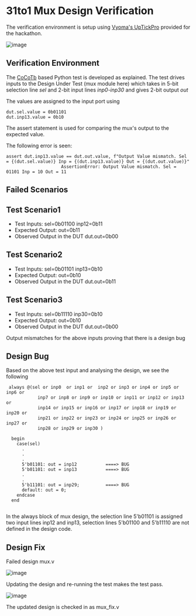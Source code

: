 # 31to1 Mux Design Verification

The verification environment is setup using [Vyoma's UpTickPro](https://vyomasystems.com) provided for the hackathon.

![image](https://user-images.githubusercontent.com/51830376/182038548-3813ee59-ef50-49e3-85f8-137e0ec733db.png)

## Verification Environment

The [CoCoTb](https://www.cocotb.org/) based Python test is developed as explained. The test drives inputs to the Design Under Test (mux module here) which takes in 5-bit selection line *sel* and 2-bit input lines *inp0-inp30* and gives 2-bit output *out*

The values are assigned to the input port using 
```
dut.sel.value = 0b01101
dut.inp13.value = 0b10

```
The assert statement is used for comparing the mux's output to the expected value.

The following error is seen:

```
assert dut.inp13.value == dut.out.value, f"Output Value mismatch. Sel = {(dut.sel.value)} Inp = {(dut.inp13.value)} Out = {(dut.out.value)}"
                     AssertionError: Output Value mismatch. Sel = 01101 Inp = 10 Out = 11
```
## Failed Scenarios

## Test Scenario1
- Test Inputs: sel=0b01100 inp12=0b11
- Expected Output: out=0b11
- Observed Output in the DUT dut.out=0b00

## Test Scenario2
- Test Inputs: sel=0b01101 inp13=0b10
- Expected Output: out=0b10
- Observed Output in the DUT dut.out=0b11

## Test Scenario3
- Test Inputs: sel=0b11110 inp30=0b10
- Expected Output: out=0b10
- Observed Output in the DUT dut.out=0b00

Output mismatches for the above inputs proving that there is a design bug

## Design Bug
Based on the above test input and analysing the design, we see the following

```
 always @(sel or inp0  or inp1 or  inp2 or inp3 or inp4 or inp5 or inp6 or
            inp7 or inp8 or inp9 or inp10 or inp11 or inp12 or inp13 or 
            inp14 or inp15 or inp16 or inp17 or inp18 or inp19 or inp20 or
            inp21 or inp22 or inp23 or inp24 or inp25 or inp26 or inp27 or 
            inp28 or inp29 or inp30 )

  begin
    case(sel)
      .
      .
      .
      5'b01101: out = inp12           ====> BUG
      5'b01101: out = inp13           ====> BUG
      .
      .
      5'b11101: out = inp29;          ====> BUG
      default: out = 0;
    endcase
  end
  
```
In the always block of mux design, the selection line 5'b01101 is assigned two input lines inp12 and inp13, selection lines 5'b01100 and 5'b11110 are not defined in the design code.

## Design Fix
Failed design mux.v

![image](https://user-images.githubusercontent.com/51830376/182039144-4a2c8673-1d01-448a-b409-696fd42c728f.png)

Updating the design and re-running the test makes the test pass.

![image](https://user-images.githubusercontent.com/51830376/182039294-abbd2496-bc1b-448e-b0e8-7fdd18967c4a.png)

The updated design is checked in as mux_fix.v

